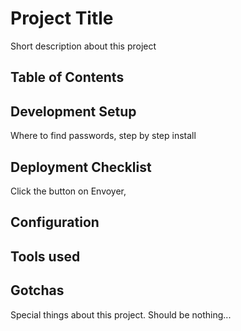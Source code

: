 # Project Title

Short description about this project

## Table of Contents

## Development Setup

Where to find passwords, step by step install

## Deployment Checklist

Click the button on Envoyer, 

## Configuration

## Tools used

## Gotchas

Special things about this project. Should be nothing...
